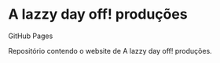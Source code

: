 # A lazzy day off! produções
GitHub Pages

Repositório contendo o website de A lazzy day off! produções.
